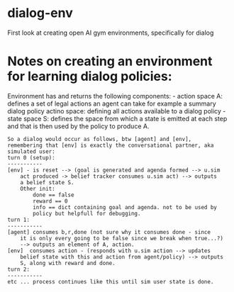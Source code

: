 # dialog-env
First look at creating open AI gym environments, specifically for dialog

# Notes on creating an environment for learning dialog policies:
Environment has and returns the following components:
    - action space A: defines a set of legal actions an agent can take
        for example a summary dialog policy actino space: defining all 
        actions available to a dialog policy
    - state space S:  defines the space from which a state is emitted at
        each step and that is then used by the policy to produce A. 
         
         
    So a dialog would occur as follows, btw [agent] and [env],
    remembering that [env] is exactly the conversational partner, aka
    simulated user:
    turn 0 (setup):
    -----------
    [env] - is reset --> (goal is generated and agenda formed --> u.sim
        act produced -> belief tracker consumes u.sim act) --> outputs
        a belief state S. 
        Other init:
            done == false
            reward == 0
            info == dict containing goal and agenda. not to be used by
            policy but helpfull for debugging. 
    turn 1:
    -----------
    [agent] consumes b,r,done (not sure why it consumes done - since
        it is only every going to be false since we break when true...?)
        --> outputs an element of A, action.
    [env]  consumes action - (responds with u.sim action --> updates 
        belief state with this and action from agent/policy) --> outputs
        S, along with reward and done. 
    turn 2:
    -----------
    etc ... process continues like this until sim user state is done.
